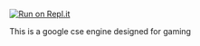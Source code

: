 [![Run on Repl.it](https://repl.it/badge/github/@johndoe434/gsengine)](https://repl.it/github/@johndoe434/gengine)

This is a google cse engine designed for gaming
